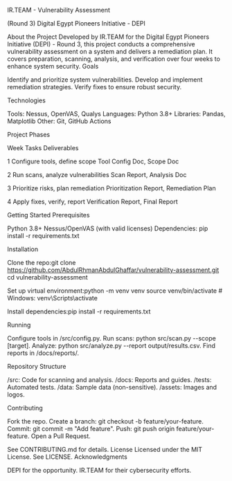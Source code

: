 
  
  IR.TEAM - Vulnerability Assessment



  (Round 3) Digital Egypt Pioneers Initiative - DEPI




About the Project
Developed by IR.TEAM for the Digital Egypt Pioneers Initiative (DEPI) - Round 3, this project conducts a comprehensive vulnerability assessment on a system and delivers a remediation plan. It covers preparation, scanning, analysis, and verification over four weeks to enhance system security.
Goals

Identify and prioritize system vulnerabilities.
Develop and implement remediation strategies.
Verify fixes to ensure robust security.

Technologies

Tools: Nessus, OpenVAS, Qualys
Languages: Python 3.8+
Libraries: Pandas, Matplotlib
Other: Git, GitHub Actions

Project Phases



Week
Tasks
Deliverables



1
Configure tools, define scope
Tool Config Doc, Scope Doc


2
Run scans, analyze vulnerabilities
Scan Report, Analysis Doc


3
Prioritize risks, plan remediation
Prioritization Report, Remediation Plan


4
Apply fixes, verify, report
Verification Report, Final Report


Getting Started
Prerequisites

Python 3.8+
Nessus/OpenVAS (with valid licenses)
Dependencies: pip install -r requirements.txt

Installation

Clone the repo:git clone https://github.com/AbdulRhmanAbdulGhaffar/vulnerability-assessment.git
cd vulnerability-assessment


Set up virtual environment:python -m venv venv
source venv/bin/activate  # Windows: venv\Scripts\activate


Install dependencies:pip install -r requirements.txt



Running

Configure tools in /src/config.py.
Run scans: python src/scan.py --scope [target].
Analyze: python src/analyze.py --report output/results.csv.
Find reports in /docs/reports/.

Repository Structure

/src: Code for scanning and analysis.
/docs: Reports and guides.
/tests: Automated tests.
/data: Sample data (non-sensitive).
/assets: Images and logos.

Contributing

Fork the repo.
Create a branch: git checkout -b feature/your-feature.
Commit: git commit -m "Add feature".
Push: git push origin feature/your-feature.
Open a Pull Request.

See CONTRIBUTING.md for details.
License
Licensed under the MIT License. See LICENSE.
Acknowledgments

DEPI for the opportunity.
IR.TEAM for their cybersecurity efforts.

